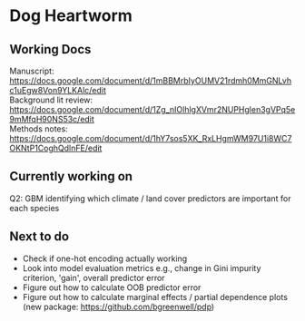 # Dog Heartworm

## Working Docs ##

Manuscript: https://docs.google.com/document/d/1mBBMrbIyOUMV21rdmh0MmGNLvhc1uEgw8Von9YLKAlc/edit     
Background lit review: https://docs.google.com/document/d/1Zg_nIOlhlgXVmr2NUPHglen3gVPq5e9mMfqH90NS53c/edit   
Methods notes: https://docs.google.com/document/d/1hY7sos5XK_RxLHgmWM97U1i8WC7OKNtP1CoghQdlnFE/edit

## Currently working on ##

Q2: GBM identifying which climate / land cover predictors are important for each species

## Next to do ##

- Check if one-hot encoding actually working
- Look into model evaluation metrics e.g., change in Gini impurity criterion, 'gain', overall predictor error
- Figure out how to calculate OOB predictor error 
- Figure out how to calculate marginal effects / partial dependence plots (new package: https://github.com/bgreenwell/pdp)



